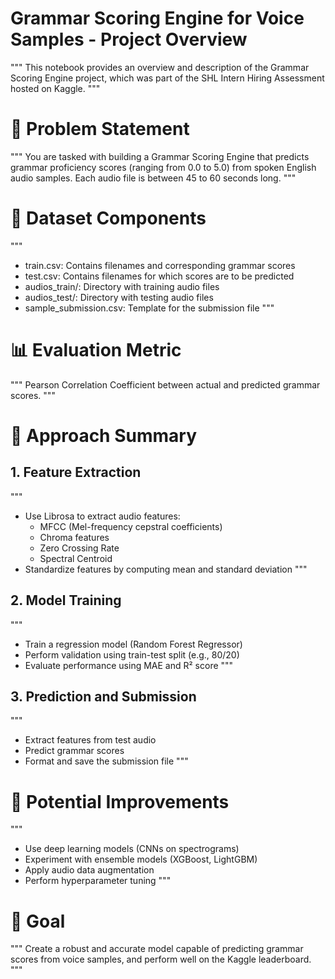 # Grammar Scoring Engine for Voice Samples - Project Overview

"""
This notebook provides an overview and description of the Grammar Scoring Engine project,
which was part of the SHL Intern Hiring Assessment hosted on Kaggle.
"""

# 📌 Problem Statement
"""
You are tasked with building a Grammar Scoring Engine that predicts grammar proficiency
scores (ranging from 0.0 to 5.0) from spoken English audio samples. Each audio file is
between 45 to 60 seconds long.
"""

# 📁 Dataset Components
"""
- train.csv: Contains filenames and corresponding grammar scores
- test.csv: Contains filenames for which scores are to be predicted
- audios_train/: Directory with training audio files
- audios_test/: Directory with testing audio files
- sample_submission.csv: Template for the submission file
"""

# 📊 Evaluation Metric
"""
Pearson Correlation Coefficient between actual and predicted grammar scores.
"""

# 📌 Approach Summary

## 1. Feature Extraction
"""
- Use Librosa to extract audio features:
    - MFCC (Mel-frequency cepstral coefficients)
    - Chroma features
    - Zero Crossing Rate
    - Spectral Centroid
- Standardize features by computing mean and standard deviation
"""

## 2. Model Training
"""
- Train a regression model (Random Forest Regressor)
- Perform validation using train-test split (e.g., 80/20)
- Evaluate performance using MAE and R² score
"""

## 3. Prediction and Submission
"""
- Extract features from test audio
- Predict grammar scores
- Format and save the submission file
"""

# 🚀 Potential Improvements
"""
- Use deep learning models (CNNs on spectrograms)
- Experiment with ensemble models (XGBoost, LightGBM)
- Apply audio data augmentation
- Perform hyperparameter tuning
"""

# 🏁 Goal
"""
Create a robust and accurate model capable of predicting grammar scores from voice samples,
and perform well on the Kaggle leaderboard.
"""

